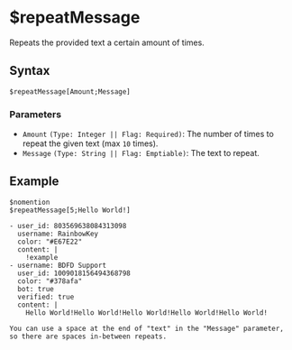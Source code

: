 # $repeatMessage
Repeats the provided text a certain amount of times.

## Syntax
```
$repeatMessage[Amount;Message]
```

### Parameters
- `Amount` `(Type: Integer || Flag: Required)`: The number of times to repeat the given text (max `10` times).
- `Message` `(Type: String || Flag: Emptiable)`: The text to repeat.

## Example
```
$nomention
$repeatMessage[5;Hello World!]
```

``` discord yaml
- user_id: 803569638084313098
  username: RainbowKey
  color: "#E67E22"
  content: |
    !example
- username: BDFD Support
  user_id: 1009018156494368798
  color: "#378afa"
  bot: true
  verified: true
  content: |
    Hello World!Hello World!Hello World!Hello World!Hello World!
```

```admonish info
You can use a space at the end of "text" in the "Message" parameter, so there are spaces in-between repeats.
```
